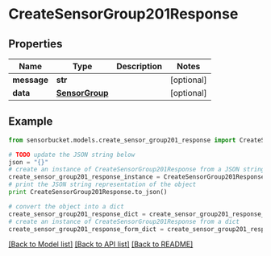 # CreateSensorGroup201Response


## Properties

Name | Type | Description | Notes
------------ | ------------- | ------------- | -------------
**message** | **str** |  | [optional] 
**data** | [**SensorGroup**](SensorGroup.md) |  | [optional] 

## Example

```python
from sensorbucket.models.create_sensor_group201_response import CreateSensorGroup201Response

# TODO update the JSON string below
json = "{}"
# create an instance of CreateSensorGroup201Response from a JSON string
create_sensor_group201_response_instance = CreateSensorGroup201Response.from_json(json)
# print the JSON string representation of the object
print CreateSensorGroup201Response.to_json()

# convert the object into a dict
create_sensor_group201_response_dict = create_sensor_group201_response_instance.to_dict()
# create an instance of CreateSensorGroup201Response from a dict
create_sensor_group201_response_form_dict = create_sensor_group201_response.from_dict(create_sensor_group201_response_dict)
```
[[Back to Model list]](../README.md#documentation-for-models) [[Back to API list]](../README.md#documentation-for-api-endpoints) [[Back to README]](../README.md)


